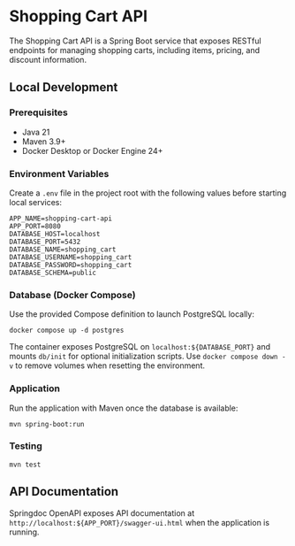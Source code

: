 <!--
/**
 * App: Shopping Cart API
 * Package: documentation
 * File: README.md
 * Version: 0.2.0
 * Turns: 1, 2
 * Author: gpt-5-codex
 * Date: 2025-10-03T00:25:40Z
 * Exports: Project overview documentation
 * Description: Describes the Shopping Cart API project, local development workflow, and supporting tooling.
 */
-->
# Shopping Cart API

The Shopping Cart API is a Spring Boot service that exposes RESTful endpoints for managing shopping carts, including items, pricing, and discount information.

## Local Development

### Prerequisites
- Java 21
- Maven 3.9+
- Docker Desktop or Docker Engine 24+

### Environment Variables
Create a `.env` file in the project root with the following values before starting local services:

```
APP_NAME=shopping-cart-api
APP_PORT=8080
DATABASE_HOST=localhost
DATABASE_PORT=5432
DATABASE_NAME=shopping_cart
DATABASE_USERNAME=shopping_cart
DATABASE_PASSWORD=shopping_cart
DATABASE_SCHEMA=public
```

### Database (Docker Compose)
Use the provided Compose definition to launch PostgreSQL locally:

```
docker compose up -d postgres
```

The container exposes PostgreSQL on `localhost:${DATABASE_PORT}` and mounts `db/init` for optional initialization scripts. Use `docker compose down -v` to remove volumes when resetting the environment.

### Application

Run the application with Maven once the database is available:

```
mvn spring-boot:run
```

### Testing

```
mvn test
```

## API Documentation
Springdoc OpenAPI exposes API documentation at `http://localhost:${APP_PORT}/swagger-ui.html` when the application is running.
